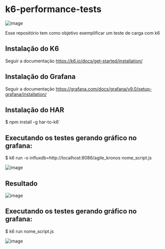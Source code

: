 # k6-performance-tests

![image](https://user-images.githubusercontent.com/32438113/200046907-7d3d01d0-e2aa-4bb1-be1e-4ab37246d2d7.png)


Esse repositório tem como objetivo exemplificar um teste de carga com k6

## Instalação do K6

Seguir a documentação https://k6.io/docs/get-started/installation/

## Instalação do Grafana

Seguir a documentação https://grafana.com/docs/grafana/v9.0/setup-grafana/installation/

## Instalação do HAR

$ npm install -g har-to-k6´

## Executando os testes gerando gráfico no grafana:

$ k6 run -o influxdb=http://localhost:8086/agile_kronos nome_script.js 

![image](https://user-images.githubusercontent.com/32438113/200046605-474a5be4-3bd4-462e-9814-cad22efa1675.png)

## Resultado

![image](https://user-images.githubusercontent.com/32438113/200046717-3b2e6a14-5afa-4297-aa07-ea2f1649d34e.png)

## Executando os testes gerando gráfico no grafana:

$ k6 run nome_script.js 

![image](https://user-images.githubusercontent.com/32438113/200047295-94ba400b-f291-4c74-a72e-40227c653953.png)

